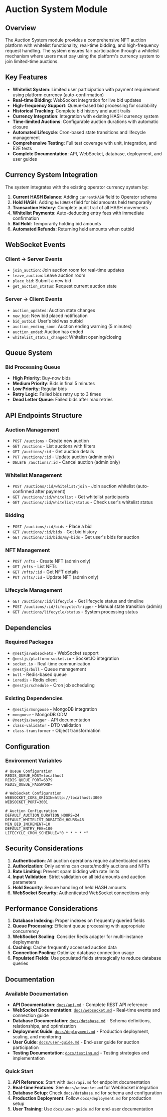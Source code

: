 # Auction System Module

## Overview

The Auction System module provides a comprehensive NFT auction platform with whitelist functionality, real-time bidding, and high-frequency request handling. The system ensures fair participation through a whitelist mechanism where users must pay using the platform's currency system to join limited-time auctions.

## Key Features

- **Whitelist System**: Limited user participation with payment requirement using platform currency (auto-confirmation)
- **Real-time Bidding**: WebSocket integration for live bid updates
- **High-frequency Support**: Queue-based bid processing for scalability
- **Historical Tracking**: Complete bid history and audit trails
- **Currency Integration**: Integration with existing HASH currency system
- **Time-limited Auctions**: Configurable auction durations with automatic closure
- **Automated Lifecycle**: Cron-based state transitions and lifecycle management
- **Comprehensive Testing**: Full test coverage with unit, integration, and E2E tests
- **Complete Documentation**: API, WebSocket, database, deployment, and user guides

## Currency System Integration

The system integrates with the existing operator currency system by:

1. **Current HASH Balance**: Adding `currentHASH` field to Operator schema
2. **Hold HASH**: Adding `holdHASH` field for bid amounts held temporarily
3. **Transaction History**: Complete audit trail of all HASH movements
4. **Whitelist Payments**: Auto-deducting entry fees with immediate confirmation
5. **Bid Hold**: Temporarily holding bid amounts
6. **Automated Refunds**: Returning held amounts when outbid

## WebSocket Events

### Client → Server Events
- `join_auction`: Join auction room for real-time updates
- `leave_auction`: Leave auction room
- `place_bid`: Submit a new bid
- `get_auction_status`: Request current auction state

### Server → Client Events
- `auction_updated`: Auction state changes
- `new_bid`: New bid placed notification
- `bid_outbid`: User's bid was outbid
- `auction_ending_soon`: Auction ending warning (5 minutes)
- `auction_ended`: Auction has ended
- `whitelist_status_changed`: Whitelist opening/closing

## Queue System

### Bid Processing Queue
- **High Priority**: Buy-now bids
- **Medium Priority**: Bids in final 5 minutes
- **Low Priority**: Regular bids
- **Retry Logic**: Failed bids retry up to 3 times
- **Dead Letter Queue**: Failed bids after max retries

## API Endpoints Structure

### Auction Management
- `POST /auctions` - Create new auction
- `GET /auctions` - List auctions with filters
- `GET /auctions/:id` - Get auction details
- `PUT /auctions/:id` - Update auction (admin only)
- `DELETE /auctions/:id` - Cancel auction (admin only)

### Whitelist Management
- `POST /auctions/:id/whitelist/join` - Join auction whitelist (auto-confirmed after payment)
- `GET /auctions/:id/whitelist` - Get whitelist participants
- `GET /auctions/:id/whitelist/status` - Check user's whitelist status

### Bidding
- `POST /auctions/:id/bids` - Place a bid
- `GET /auctions/:id/bids` - Get bid history
- `GET /auctions/:id/bids/my-bids` - Get user's bids for auction

### NFT Management
- `POST /nfts` - Create NFT (admin only)
- `GET /nfts` - List NFTs
- `GET /nfts/:id` - Get NFT details
- `PUT /nfts/:id` - Update NFT (admin only)

### Lifecycle Management
- `GET /auctions/:id/lifecycle` - Get lifecycle status and timeline
- `POST /auctions/:id/lifecycle/trigger` - Manual state transition (admin)
- `GET /auctions/lifecycle/status` - System processing status

## Dependencies

### Required Packages
- `@nestjs/websockets` - WebSocket support
- `@nestjs/platform-socket.io` - Socket.IO integration
- `socket.io` - Real-time communication
- `@nestjs/bull` - Queue management
- `bull` - Redis-based queue
- `ioredis` - Redis client
- `@nestjs/schedule` - Cron job scheduling

### Existing Dependencies
- `@nestjs/mongoose` - MongoDB integration
- `mongoose` - MongoDB ODM
- `@nestjs/swagger` - API documentation
- `class-validator` - DTO validation
- `class-transformer` - Object transformation

## Configuration

### Environment Variables
```env
# Queue Configuration
REDIS_QUEUE_HOST=localhost
REDIS_QUEUE_PORT=6379
REDIS_QUEUE_PASSWORD=

# WebSocket Configuration
WEBSOCKET_CORS_ORIGIN=http://localhost:3000
WEBSOCKET_PORT=3001

# Auction Configuration
DEFAULT_AUCTION_DURATION_HOURS=24
DEFAULT_WHITELIST_DURATION_HOURS=48
MIN_BID_INCREMENT=10
DEFAULT_ENTRY_FEE=100
LIFECYCLE_CRON_SCHEDULE="0 * * * * *"
```

## Security Considerations

1. **Authentication**: All auction operations require authenticated users
2. **Authorization**: Only admins can create/modify auctions and NFTs
3. **Rate Limiting**: Prevent spam bidding with rate limits
4. **Input Validation**: Strict validation on all bid amounts and auction parameters
5. **Hold Security**: Secure handling of held HASH amounts
6. **WebSocket Security**: Authenticated WebSocket connections only

## Performance Considerations

1. **Database Indexing**: Proper indexes on frequently queried fields
2. **Queue Processing**: Efficient queue processing with appropriate concurrency
3. **WebSocket Scaling**: Consider Redis adapter for multi-instance deployments
4. **Caching**: Cache frequently accessed auction data
5. **Connection Pooling**: Optimize database connection usage
6. **Populated Fields**: Use populated fields strategically to reduce database queries

## Documentation

### Available Documentation
- **API Documentation**: [`docs/api.md`](./docs/api.md) - Complete REST API reference
- **WebSocket Documentation**: [`docs/websocket.md`](./docs/websocket.md) - Real-time events and connection guide
- **Database Documentation**: [`docs/database.md`](./docs/database.md) - Schema definitions, relationships, and optimization
- **Deployment Guide**: [`docs/deployment.md`](./docs/deployment.md) - Production deployment, scaling, and monitoring
- **User Guide**: [`docs/user-guide.md`](./docs/user-guide.md) - End-user guide for auction participation
- **Testing Documentation**: [`docs/testing.md`](./docs/testing.md) - Testing strategies and implementation

### Quick Start

1. **API Reference**: Start with `docs/api.md` for endpoint documentation
2. **Real-time Features**: See `docs/websocket.md` for WebSocket integration
3. **Database Setup**: Check `docs/database.md` for schema and configuration
4. **Production Deployment**: Follow `docs/deployment.md` for production setup
5. **User Training**: Use `docs/user-guide.md` for end-user documentation
